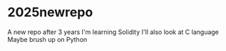 # 2025newrepo
A new repo after 3 years
I'm learning Solidity
I'll also look at C language
Maybe brush up on Python
